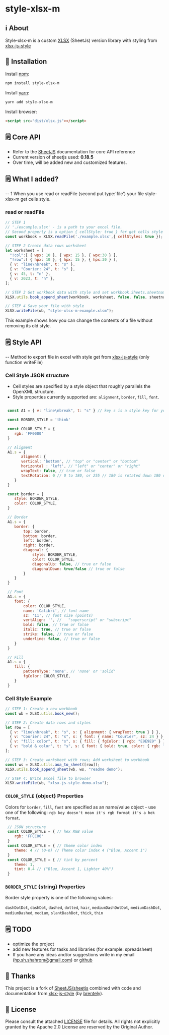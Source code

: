 # style-xlsx-m

## ℹ️ About

Style-xlsx-m is a custom [XLSX](https://www.npmjs.com/package/xlsx) (SheetJs) version library with styling from [xlsx-js-style](https://www.npmjs.com/package/xlsx-js-style)


## 🔌 Installation

Install [npm](https://www.npmjs.org/package/style-xlsx-m):

```sh
npm install style-xlsx-m
```

Install [yarn](https://www.npmjs.org/package/style-xlsx-m):

```sh
yarn add style-xlsx-m
```

Install browser:

```html
<script src="dist/xlsx.js"></script>
```

## 🗒 Core API

-   Refer to the [SheetJS](https://sheetjs.com/) documentation for core API reference
-   Current version of sheetjs used: **0.18.5**
-   Over time, will be added new and customized features.


## 🗒 What I added?
-- 1 When you use read or readFile (second put type:'file') your file style-xlsx-m get cells style.

### read or readFile

```js
// STEP 1 
// './excample.xlsx' - is a path to your excel file.
// Second property is a option { cellStyle: true } for get cells style (but now can't get in xls format).
const workbook = XLSX.readFile('./example.xlsx',{ cellStyles: true });

// STEP 2 Create data rows worksheet 
let worksheet = [
  "!col":[ { wpx: 10 }, { wpx: 15 }, { wpx:30 } ],
  "!row":[ { hpx: 10 }, { hpx: 15 }, { hpx:30 } ],
  { v: "line\nbreak", t: "s" },
  { v: "Courier: 24", t: "s" },
  { v: 45, t: "n" },
  { v: 2023, t: "n" },
];

// STEP 3 Get workbook data with style and set workbook.Sheets.sheetname to worksheet
XLSX.utils.book_append_sheet(workbook, worksheet, false, false, sheetname);

// STEP 4 Save your file with style
XLSX.writeFile(wb, "style-xlsx-m-example.xlsm");
```
 This example shows how you can change the contents of a file without removing its old style.


## 🗒 Style API
-- Method to export file in excel with style get from [xlsx-js-style](https://www.npmjs.com/package/xlsx-js-style) (only function writeFile)


### Cell Style JSON structure

-   Cell styles are specified by a style object that roughly parallels the OpenXML structure.
-   Style properties currently supported are: `alignment`, `border`, `fill`, `font`.


```js

 const A1 = { v: "line\nbreak", t: "s" } // key s is a style key for your cell

 const BORDER_STYLE = 'think'

 const COLOR_STYLE = {
    rgb: 'FF0000'
 }

 // Aligment
 A1.s = {
       aligment: {
       vertical: 'bottom', // "top" or "center" or "bottom"
       horizontal : 'left', // "left" or "center" or "right"
       wrapText: false, // true or false
       textRotation: 0 // 0 to 180, or 255 // 180 is rotated down 180 degrees, 255 is special, aligned vertically
    }
 }

 const border = { 
    style: BORDER_STYLE, 
    color: COLOR_STYLE,
 }

 // Border
 A1.s = {
    border: {
        top: border, 
        bottom: border,
        left: border,
        right: border,
        diagonal: { 
            style: BORDER_STYLE, 
            color: COLOR_STYLE, 
            diagonalUp: false, // true or false
            diagonalDown: true/false // true or false
        }
    }
 }

 // Font
 A1.s = {
    font: {
        color: COLOR_STYLE,
        name: 'Calibri', // font name
        sz: '11', // font size (points)
        vertAlign: '', //  	"superscript" or "subscript"
        bold: false, // true or false
        italic: true, // true or false
        strike: false, // true or false
        underline: false, // true or false
    }
 }

 // Fill 
 A1.s = {
    fill: {
        patternType: 'none', // 'none' or 'solid'
        fgColor: COLOR_STYLE,
    }
 }

```


### Cell Style Example

```js
// STEP 1: Create a new workbook
const wb = XLSX.utils.book_new();

// STEP 2: Create data rows and styles
let row = [
  { v: "line\nbreak", t: "s", s: { alignment: { wrapText: true } } },
  { v: "Courier: 24", t: "s", s: { font: { name: "Courier", sz: 24 } } },
  { v: "fill: color", t: "s", s: { fill: { fgColor: { rgb: "E9E9E9" } } } },
  { v: "bold & color", t: "s", s: { font: { bold: true, color: { rgb: "FF0000" } } } },
];

// STEP 3: Create worksheet with rows; Add worksheet to workbook
const ws = XLSX.utils.aoa_to_sheet([row]);
XLSX.utils.book_append_sheet(wb, ws, "readme demo");

// STEP 4: Write Excel file to browser
XLSX.writeFile(wb, "xlsx-js-style-demo.xlsx");
```
<!-- | Style Prop  | Sub Prop       | Default     | Description/Values                                                                                |
| :---------- | :------------- | :---------- | ------------------------------------------------------------------------------------------------- |
| `alignment` | `vertical`     | `bottom`    | `"top"` or `"center"` or `"bottom"`                                                               |
|             | `horizontal`   | `left`      | `"left"` or `"center"` or `"right"`                                                               |
|             | `wrapText`     | `false`     | `true` or `false`                                                                                 |
|             | `textRotation` | `0`         | `0` to `180`, or `255` // `180` is rotated down 180 degrees, `255` is special, aligned vertically |
| `border`    | `top`          |             | `{ style: BORDER_STYLE, color: COLOR_STYLE }`                                                     |
|             | `bottom`       |             | `{ style: BORDER_STYLE, color: COLOR_STYLE }`                                                     |
|             | `left`         |             | `{ style: BORDER_STYLE, color: COLOR_STYLE }`                                                     |
|             | `right`        |             | `{ style: BORDER_STYLE, color: COLOR_STYLE }`                                                     |
|             | `diagonal`     |             | `{ style: BORDER_STYLE, color: COLOR_STYLE, diagonalUp: true/false, diagonalDown: true/false }`   |
| `fill`      | `patternType`  | `"none"`    | `"solid"` or `"none"`                                                                             |
|             | `fgColor`      |             | foreground color: see `COLOR_STYLE`                                                               |
|             | `bgColor`      |             | background color: see `COLOR_STYLE`                                                               |
| `font`      | `bold`         | `false`     | font bold `true` or `false`                                                                       |
|             | `color`        |             | font color `COLOR_STYLE`                                                                          |
|             | `italic`       | `false`     | font italic `true` or `false`                                                                     |
|             | `name`         | `"Calibri"` | font name                                                                                         |
|             | `strike`       | `false`     | font strikethrough `true` or `false`                                                              |
|             | `sz`           | `"11"`      | font size (points)                                                                                |
|             | `underline`    | `false`     | font underline `true` or `false`                                                                  |
|             | `vertAlign`    |             | `"superscript"` or `"subscript"`                                                                  |
| `numFmt`    |                | `0`         | Ex: `"0"` // integer index to built in formats, see StyleBuilder.SSF property                     |
|             |                |             | Ex: `"0.00%"` // string matching a built-in format, see StyleBuilder.SSF                          |
|             |                |             | Ex: `"0.0%"` // string specifying a custom format                                                 |
|             |                |             | Ex: `"0.00%;\\(0.00%\\);\\-;@"` // string specifying a custom format, escaping special characters |
|             |                |             | Ex: `"m/dd/yy"` // string a date format using Excel's format notation                             | -->


### `COLOR_STYLE` {object} Properties

Colors for `border`, `fill`, `font` are specified as an name/value object - use one of the following:
`rgb key doesn't mean it's rgb format it's a hek format`.

```js
 // JSON structure
 const COLOR_STYLE = { // hex RGB value 
    rgb: 'FFCC00'
 }
 const COLOR_STYLE = { // theme color index
    theme: 4 // (0-n) // Theme color index 4 ("Blue, Accent 1")
 }
 const COLOR_STYLE = { // tint by percent
    theme: 1, 
    tint: 0.4 // ("Blue, Accent 1, Lighter 40%")
 } 
```
<!-- | Color Prop | Description       | Example                                                         |
| :--------- | ----------------- | --------------------------------------------------------------- |
| `rgb`      | hex RGB value     | `{rgb: "FFCC00"}`                                               |
| `theme`    | theme color index | `{theme: 4}` // (0-n) // Theme color index 4 ("Blue, Accent 1") |
| `tint`     | tint by percent   | `{theme: 1, tint: 0.4}` // ("Blue, Accent 1, Lighter 40%")      | -->


### `BORDER_STYLE` {string} Properties

Border style property is one of the following values:

`dashDotDot`, `dashDot`, `dashed`, `dotted`, `hair`, `mediumDashDotDot`, `mediumDashDot`, `mediumDashed`, `medium`, `slantDashDot`, `thick`, `thin`


## 🗒 TODO
- optimize the project
- add new features for tasks and libraries (for example: spreadsheet)
- If you have any ideas and/or suggestions write in my email (hp.sh.shahrom@gmail.com) or [github](https://github.com/MOR8T)

## 🙏 Thanks

This project is a fork of [SheetJS/sheetjs](https://github.com/sheetjs/sheetjs) combined with code and documentation from
[xlsx-js-style](https://www.npmjs.com/package/xlsx-js-style) (by [brentely](https://www.npmjs.com/~brentely)).


## 🔖 License

Please consult the attached [LICENSE](https://github.com/MOR8T/STYLE-XSLX-M/blob/main/LICENSE) file for details. All rights not explicitly
granted by the Apache 2.0 License are reserved by the Original Author.